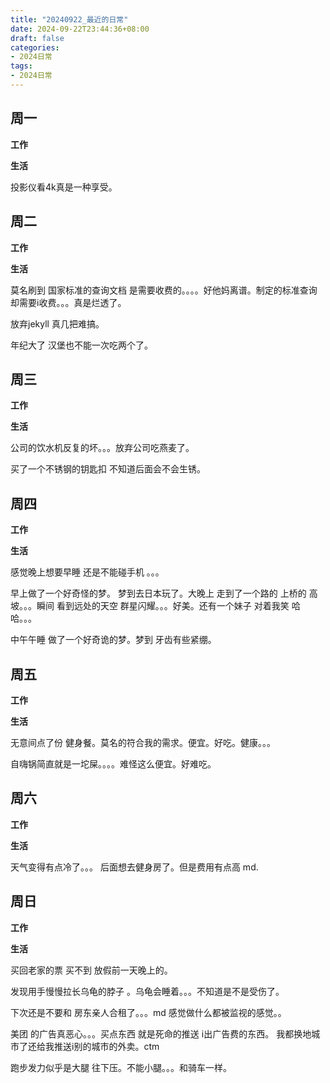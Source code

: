 ```yaml
---
title: "20240922_最近的日常"
date: 2024-09-22T23:44:36+08:00
draft: false
categories:
- 2024日常
tags:
- 2024日常
---
```



## 周一

**工作**



**生活**

投影仪看4k真是一种享受。



## 周二

**工作**



**生活**

莫名刷到 国家标准的查询文档 是需要收费的。。。。好他妈离谱。制定的标准查询却需要i收费。。。真是烂透了。

放弃jekyll 真几把难搞。

年纪大了 汉堡也不能一次吃两个了。

## 周三


**工作**



**生活**

公司的饮水机反复的坏。。。放弃公司吃燕麦了。

买了一个不锈钢的钥匙扣 不知道后面会不会生锈。

## 周四


**工作**



**生活**

感觉晚上想要早睡 还是不能碰手机 。。。

早上做了一个好奇怪的梦。 梦到去日本玩了。大晚上 走到了一个路的 上桥的 高坡。。。瞬间 看到远处的天空  群星闪耀。。。好美。还有一个妹子 对着我笑 哈哈。。。

中午午睡 做了一个好奇诡的梦。梦到 牙齿有些紧绷。
## 周五


**工作**



**生活**

无意间点了份 健身餐。莫名的符合我的需求。便宜。好吃。健康。。。

自嗨锅简直就是一坨屎。。。。难怪这么便宜。好难吃。

## 周六


**工作**



**生活**

天气变得有点冷了。。。 后面想去健身房了。但是费用有点高
md.

## 周日


**工作**



**生活**


买回老家的票 买不到 放假前一天晚上的。

发现用手慢慢拉长乌龟的脖子 。乌龟会睡着。。。不知道是不是受伤了。

下次还是不要和  房东亲人合租了。。。md  感觉做什么都被监视的感觉。。

美团 的广告真恶心。。。买点东西 就是死命的推送 i出广告费的东西。 我都换地城市了还给我推送i别的城市的外卖。ctm

 跑步发力似乎是大腿 往下压。不能小腿。。。和骑车一样。




